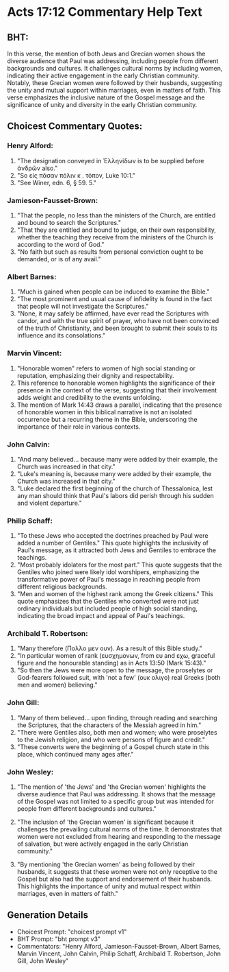 # Acts 17:12 Commentary Help Text

## BHT:
In this verse, the mention of both Jews and Grecian women shows the diverse audience that Paul was addressing, including people from different backgrounds and cultures. It challenges cultural norms by including women, indicating their active engagement in the early Christian community. Notably, these Grecian women were followed by their husbands, suggesting the unity and mutual support within marriages, even in matters of faith. This verse emphasizes the inclusive nature of the Gospel message and the significance of unity and diversity in the early Christian community.

## Choicest Commentary Quotes:
### Henry Alford:
1. "The designation conveyed in Ἑλληνίδων is to be supplied before ἀνδρῶν also." 
2. "So εἰς πᾶσαν πόλιν κ . τόπον, Luke 10:1."
3. "See Winer, edn. 6, § 59. 5."

### Jamieson-Fausset-Brown:
1. "That the people, no less than the ministers of the Church, are entitled and bound to search the Scriptures."
2. "That they are entitled and bound to judge, on their own responsibility, whether the teaching they receive from the ministers of the Church is according to the word of God."
3. "No faith but such as results from personal conviction ought to be demanded, or is of any avail."

### Albert Barnes:
1. "Much is gained when people can be induced to examine the Bible."
2. "The most prominent and usual cause of infidelity is found in the fact that people will not investigate the Scriptures."
3. "None, it may safely be affirmed, have ever read the Scriptures with candor, and with the true spirit of prayer, who have not been convinced of the truth of Christianity, and been brought to submit their souls to its influence and its consolations."

### Marvin Vincent:
1. "Honorable women" refers to women of high social standing or reputation, emphasizing their dignity and respectability.
2. This reference to honorable women highlights the significance of their presence in the context of the verse, suggesting that their involvement adds weight and credibility to the events unfolding.
3. The mention of Mark 14:43 draws a parallel, indicating that the presence of honorable women in this biblical narrative is not an isolated occurrence but a recurring theme in the Bible, underscoring the importance of their role in various contexts.

### John Calvin:
1. "And many believed... because many were added by their example, the Church was increased in that city." 
2. "Luke's meaning is, because many were added by their example, the Church was increased in that city." 
3. "Luke declared the first beginning of the church of Thessalonica, lest any man should think that Paul's labors did perish through his sudden and violent departure."

### Philip Schaff:
1. "To these Jews who accepted the doctrines preached by Paul were added a number of Gentiles." This quote highlights the inclusivity of Paul's message, as it attracted both Jews and Gentiles to embrace the teachings.
2. "Most probably idolaters for the most part." This quote suggests that the Gentiles who joined were likely idol worshipers, emphasizing the transformative power of Paul's message in reaching people from different religious backgrounds.
3. "Men and women of the highest rank among the Greek citizens." This quote emphasizes that the Gentiles who converted were not just ordinary individuals but included people of high social standing, indicating the broad impact and appeal of Paul's teachings.

### Archibald T. Robertson:
1. "Many therefore (Πολλο μεν ουν). As a result of this Bible study." 
2. "In particular women of rank (ευσχημονων, from ευ and εχω, graceful figure and the honourable standing) as in Acts 13:50 (Mark 15:43)." 
3. "So then the Jews were more open to the message, the proselytes or God-fearers followed suit, with 'not a few' (ουκ ολιγο) real Greeks (both men and women) believing."

### John Gill:
1. "Many of them believed... upon finding, through reading and searching the Scriptures, that the characters of the Messiah agreed in him." 
2. "There were Gentiles also, both men and women; who were proselytes to the Jewish religion, and who were persons of figure and credit."
3. "These converts were the beginning of a Gospel church state in this place, which continued many ages after."

### John Wesley:
1. "The mention of 'the Jews' and 'the Grecian women' highlights the diverse audience that Paul was addressing. It shows that the message of the Gospel was not limited to a specific group but was intended for people from different backgrounds and cultures."

2. "The inclusion of 'the Grecian women' is significant because it challenges the prevailing cultural norms of the time. It demonstrates that women were not excluded from hearing and responding to the message of salvation, but were actively engaged in the early Christian community."

3. "By mentioning 'the Grecian women' as being followed by their husbands, it suggests that these women were not only receptive to the Gospel but also had the support and endorsement of their husbands. This highlights the importance of unity and mutual respect within marriages, even in matters of faith."


## Generation Details
- Choicest Prompt: "choicest prompt v1"
- BHT Prompt: "bht prompt v3"
- Commentators: "Henry Alford, Jamieson-Fausset-Brown, Albert Barnes, Marvin Vincent, John Calvin, Philip Schaff, Archibald T. Robertson, John Gill, John Wesley"
